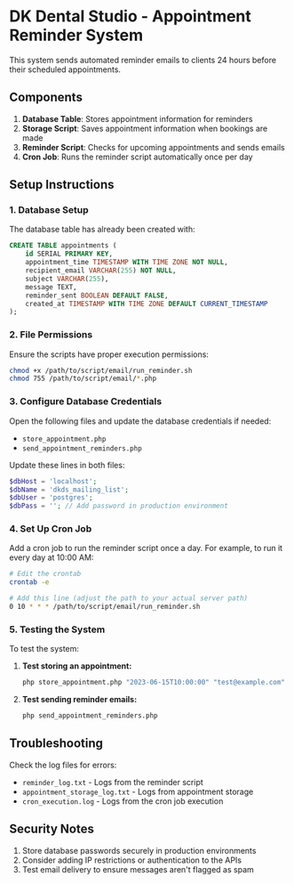 # DK Dental Studio - Appointment Reminder System

This system sends automated reminder emails to clients 24 hours before their scheduled appointments.

## Components

1. **Database Table**: Stores appointment information for reminders
2. **Storage Script**: Saves appointment information when bookings are made
3. **Reminder Script**: Checks for upcoming appointments and sends emails
4. **Cron Job**: Runs the reminder script automatically once per day

## Setup Instructions

### 1. Database Setup

The database table has already been created with:

```sql
CREATE TABLE appointments (
    id SERIAL PRIMARY KEY,
    appointment_time TIMESTAMP WITH TIME ZONE NOT NULL,
    recipient_email VARCHAR(255) NOT NULL,
    subject VARCHAR(255),
    message TEXT,
    reminder_sent BOOLEAN DEFAULT FALSE,
    created_at TIMESTAMP WITH TIME ZONE DEFAULT CURRENT_TIMESTAMP
);
```

### 2. File Permissions

Ensure the scripts have proper execution permissions:

```bash
chmod +x /path/to/script/email/run_reminder.sh
chmod 755 /path/to/script/email/*.php
```

### 3. Configure Database Credentials

Open the following files and update the database credentials if needed:
- `store_appointment.php`
- `send_appointment_reminders.php`

Update these lines in both files:
```php
$dbHost = 'localhost';
$dbName = 'dkds_mailing_list';
$dbUser = 'postgres';
$dbPass = ''; // Add password in production environment
```

### 4. Set Up Cron Job

Add a cron job to run the reminder script once a day. For example, to run it every day at 10:00 AM:

```bash
# Edit the crontab
crontab -e

# Add this line (adjust the path to your actual server path)
0 10 * * * /path/to/script/email/run_reminder.sh
```

### 5. Testing the System

To test the system:

1. **Test storing an appointment:**
   ```bash
   php store_appointment.php "2023-06-15T10:00:00" "test@example.com" "Test User" "Dentures Consultation"
   ```

2. **Test sending reminder emails:**
   ```bash
   php send_appointment_reminders.php
   ```

## Troubleshooting

Check the log files for errors:
- `reminder_log.txt` - Logs from the reminder script
- `appointment_storage_log.txt` - Logs from appointment storage
- `cron_execution.log` - Logs from the cron job execution

## Security Notes

1. Store database passwords securely in production environments
2. Consider adding IP restrictions or authentication to the APIs
3. Test email delivery to ensure messages aren't flagged as spam
